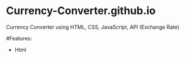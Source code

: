 # Currency-Converter.github.io
Currency Converter using HTML, CSS, JavaScript, API (Exchange Rate)

#Features:
- Html

